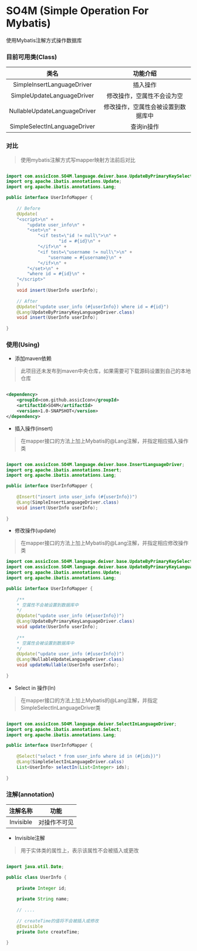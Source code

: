 # SO4M (Simple Operation For Mybatis)

使用Mybatis注解方式操作数据库

### 目前可用类(Class)

类名 | 功能介绍
:---: | :---:
SimpleInsertLanguageDriver | 插入操作
SimpleUpdateLanguageDriver | 修改操作，空属性不会设为空
NullableUpdateLanguageDriver | 修改操作，空属性会被设置到数据库中
SimpleSelectInLanguageDriver | 查询in操作

### 对比

> 使用mybatis注解方式写mapper映射方法前后对比

```java

import com.assicIcon.SO4M.language.deiver.base.UpdateByPrimaryKeySelectiveLanguageDriver;
import org.apache.ibatis.annotations.Update;
import org.apache.ibatis.annotations.Lang;

public interface UserInfoMapper {
	
    // Before
    @Update(
    "<script>\n" +
        "update user_info\n" +
        "<set>\n" +
            "<if test=\"id != null\">\n" +
    				"id = #{id}\n" +
            "</if>\n" +
            "<if test=\"username != null\">\n" +
                "username = #{username}\n" +
            "</if>\n" +
        "</set>\n" +
        "where id = #{id}\n" +
    "</script>"
    )
    void insert(UserInfo userInfo);
    
    // After 
    @Update("update user_info (#{userInfo}) where id = #{id}")
    @Lang(UpdateByPrimaryKeyLanguageDriver.class)
    void insert(UserInfo userInfo);
    
}

```

### 使用(Using)
- 添加maven依赖

> 此项目还未发布到maven中央仓库，如果需要可下载源码设置到自己的本地仓库

````xml

<dependency>
    <groupId>com.github.assicIcon</groupId>
    <artifactId>SO4M</artifactId>
    <version>1.0-SNAPSHOT</version>
</dependency>

````

- 插入操作(insert)

> 在mapper接口的方法上加上Mybatis的@Lang注解，并指定相应插入操作类

````java

import com.assicIcon.SO4M.language.deiver.base.InsertLanguageDriver;
import org.apache.ibatis.annotations.Insert;
import org.apache.ibatis.annotations.Lang;

public interface UserInfoMapper {
	
    @Insert("insert into user_info (#{userInfo})")
    @Lang(SimpleInsertLanguageDriver.class)
    void insert(UserInfo userInfo);
    
}

````

- 修改操作(update)

> 在mapper接口的方法上加上Mybatis的@Lang注解，并指定相应修改操作类

````java
import com.assicIcon.SO4M.language.deiver.base.UpdateByPrimaryKeySelectiveLanguageDriver;
import com.assicIcon.SO4M.language.deiver.base.UpdateByPrimaryKeyLanguageDriver;
import org.apache.ibatis.annotations.Update;
import org.apache.ibatis.annotations.Lang;

public interface UserInfoMapper {
	
    /**
    * 空属性不会被设置到数据库中
    */
    @Update("update user_info (#{userInfo})")
    @Lang(UpdateByPrimaryKeyLanguageDriver.class)
    void update(UserInfo userInfo);
    
    /**
    * 空属性会被设置到数据库中
    */
    @Update("update user_info (#{userInfo})")
    @Lang(NullableUpdateLanguageDriver.class)
    void updateNullable(UserInfo userInfo);
    
}

````

- Select in 操作(In)

> 在mapper接口的方法上加上Mybatis的@Lang注解，并指定SimpleSelectInLanguageDriver类

````java

import com.assicIcon.SO4M.language.deiver.SelectInLanguageDriver;
import org.apache.ibatis.annotations.Select;
import org.apache.ibatis.annotations.Lang;

public interface UserInfoMapper {
	
	@Select("select * from user_info where id in (#{ids})")
	@Lang(SimpleSelectInLanguageDriver.calss)
	List<UserInfo> selectIn(List<Integer> ids);
	
}

````

### 注解(annotation)

注解名称 | 功能
:------: | :---:
Invisible | 对操作不可见

- Invisible注解

> 用于实体类的属性上，表示该属性不会被插入或更改

````java

import java.util.Date;

public class UserInfo {
        
    private Integer id;
    
    private String name;
    
    // ....
    
    // createTime的值将不会被插入或修改
    @Invisible
    private Date createTime;
	
}

````



